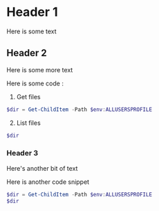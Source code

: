 # Header 1
Here is some text

## Header 2
Here is some more text

Here is some code :
1. Get files
```powershell
$dir = Get-ChildItem -Path $env:ALLUSERSPROFILE
```
2. List files
```powershell
$dir
```

### Header 3
Here's another bit of text

Here is another code snippet
```powershell
$dir = Get-ChildItem -Path $env:ALLUSERSPROFILE
$dir
```
